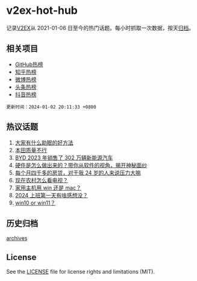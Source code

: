 # v2ex-hot-hub

 记录[V2EX](https://www.v2ex.com/)从 2021-01-06 日至今的热门话题。每小时抓取一次数据，按天[归档](archives)。
 
 ## 相关项目

- [GitHub热榜](https://github.com/snaildev/github-hot-hub)
- [知乎热榜](https://github.com/snaildev/zhihu-hot-hub)
- [微博热榜](https://github.com/snaildev/weibo-hot-hub)
- [头条热榜](https://github.com/snaildev/toutiao-hot-hub)
- [抖音热榜](https://github.com/snaildev/douyin-hot-hub)


 `更新时间：2024-01-02 20:11:33 +0800`

## 热议话题

1. [大家有什么助眠的好方法](https://www.v2ex.com/t/1005047)
1. [本田质量不行](https://www.v2ex.com/t/1005056)
1. [BYD 2023 年销售了 302 万辆新能源汽车](https://www.v2ex.com/t/1005154)
1. [硬件是怎么做出来的？带你从软件的视角，揭开神秘面纱](https://www.v2ex.com/t/1005031)
1. [每个月四千多的房贷，对于我 24 岁的人来说压力大嘛](https://www.v2ex.com/t/1005153)
1. [现在农村怎么看电视？](https://www.v2ex.com/t/1005009)
1. [家用主机用 win 还是 mac？](https://www.v2ex.com/t/1005068)
1. [2024 上班第一天有啥感想没？](https://www.v2ex.com/t/1005080)
1. [win10 or win11？](https://www.v2ex.com/t/1005072)

## 历史归档

[archives](archives)

## License

See the [LICENSE](LICENSE) file for license rights and limitations (MIT).
